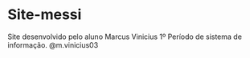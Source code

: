 # Site-messi
Site desenvolvido pelo aluno Marcus Vinicius 1º Período de sistema de informação. @m.vinicius03
